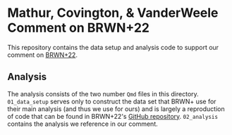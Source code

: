 # Mathur, Covington, & VanderWeele Comment on BRWN+22

This repository contains the data setup and analysis code to support our comment on [BRWN+22](https://www.pnas.org/doi/10.1073/pnas.2203150119).

## Analysis
The analysis consists of the two number `Qmd` files in this directory. `01_data_setup` serves only to construct the data set that BRWN+ use for their main analysis (and thus we use for ours) and is largely a reproduction of code that can be found in BRWN+22's 
[GitHub repository](https://github.com/nbreznau/CRI). `02_analysis` contains the analysis we reference in our comment.